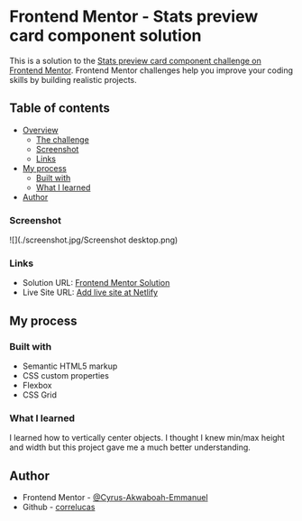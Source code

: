 # Frontend Mentor - Stats preview card component solution

This is a solution to the [Stats preview card component challenge on Frontend Mentor](https://www.frontendmentor.io/challenges/stats-preview-card-component-8JqbgoU62). Frontend Mentor challenges help you improve your coding skills by building realistic projects. 

## Table of contents

- [Overview](#overview)
  - [The challenge](#the-challenge)
  - [Screenshot](#screenshot)
  - [Links](#links)
- [My process](#my-process)
  - [Built with](#built-with)
  - [What I learned](#what-i-learned)
- [Author](#author)


### Screenshot

![](./screenshot.jpg/Screenshot desktop.png)

### Links
- Solution URL: [Frontend Mentor Solution](https://your-solution-url.com)
- Live Site URL: [Add live site at Netlify](https://stats-preview-card-component-main123.netlify.app/)

## My process

### Built with

- Semantic HTML5 markup
- CSS custom properties
- Flexbox
- CSS Grid

### What I learned
I learned how to vertically center objects. I thought I knew min/max height and width but this project gave me a much better understanding.


## Author
- Frontend Mentor - [@Cyrus-Akwaboah-Emmanuel](https://www.frontendmentor.io/profile/Cyrus-Akwaboah-Emmanuel)
- Github - [correlucas](https://github.com/Cyrus-Akwaboah-Emmanuel)
